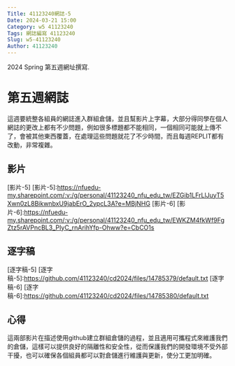 ```yaml
---
Title: 41123240網誌-5
Date: 2024-03-21 15:00
Category: w5 41123240
Tags: 網誌編寫 41123240
Slug: w5-41123240
Author: 41123240
---
```


2024 Spring 第五週網址撰寫.

<!-- PELICAN_END_SUMMARY -->

# 第五週網誌
這週要統整各組員的網誌進入群組倉儲，並且幫影片上字幕，大部分得同學在個人網誌的更改上都有不少問題，例如很多標題都不能相同，一個相同可能就上傳不了，會被其他東西覆蓋，在處理這些問題就花了不少時間，而且每週REPLIT都有改動，非常複雜。
## 影片
[影片-5]
[影片-5]:https://nfuedu-my.sharepoint.com/:v:/g/personal/41123240_nfu_edu_tw/EZGib1LFrLlJuyT5Xwn0zL8BikwnbxU9jabErO_2ypcL3A?e=MBjNHG
[影片-6]
[影片-6]:https://nfuedu-my.sharepoint.com/:v:/g/personal/41123240_nfu_edu_tw/EWKZM4fkWf9FgZtz5rAVPncBL3_PIyC_rnArihYfp-Ohww?e=CbCO1s
## 逐字稿
[逐字稿-5]
[逐字稿-5]:https://github.com/41123240/cd2024/files/14785379/default.txt
[逐字稿-6]
[逐字稿-6]:https://github.com/41123240/cd2024/files/14785380/default.txt
## 心得
這兩部影片在描述使用github建立群組倉儲的過程，並且適用可攜程式來維護我們的倉儲，這樣可以提供良好的隔離性和安全性，從而保護我們的開發環境不受外部干擾，也可以確保各個組員都可以對倉儲進行維護與更新，使分工更加明確。